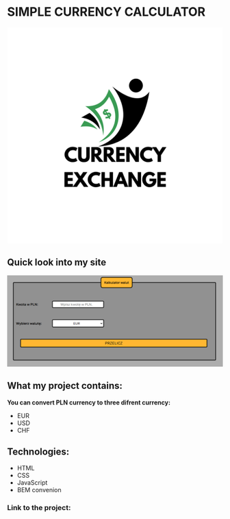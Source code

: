 # **SIMPLE CURRENCY CALCULATOR**
![currency-exchange](https://raw.githubusercontent.com/MatrixMember/currency-calculator/main/Images/share.png)
## Quick look into my site
![Project image](https://github.com/MatrixMember/currency-calculator/blob/main/Images/Obraz%20projektu.png?raw=true)

## What my project contains:
**You can convert PLN currency to three difrent currency:**
- EUR
- USD
- CHF
## Technologies:
- HTML
- CSS
- JavaScript
- BEM convenion
### Link to the project:
